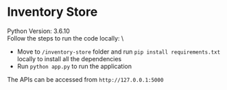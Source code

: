 # Inventory Store

Python Version: 3.6.10 \
Follow the steps to run the code locally: \
- Move to `/inventory-store` folder and run `pip install requirements.txt` locally to install all the dependencies
- Run `python app.py` to run the application

The APIs can be accessed from `http://127.0.0.1:5000`